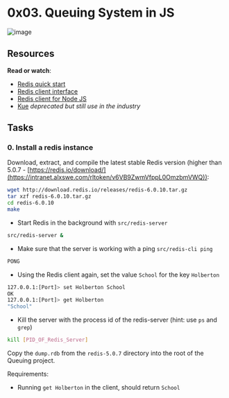 # 0x03. Queuing System in JS

![image](https://s3.amazonaws.com/alx-intranet.hbtn.io/uploads/medias/2020/1/1486e02a78cdf7b4557c.png?X-Amz-Algorithm=AWS4-HMAC-SHA256&X-Amz-Credential=AKIARDDGGGOUSBVO6H7D%2F20230523%2Fus-east-1%2Fs3%2Faws4_request&X-Amz-Date=20230523T093354Z&X-Amz-Expires=86400&X-Amz-SignedHeaders=host&X-Amz-Signature=b6cf428d1ade446a259c20c0f2c5d2c3b61aa945c9d5b09ae8eda8051dbcd268)

## Resources

**Read or watch**:

- [Redis quick start](https://intranet.alxswe.com/rltoken/8xeApIhnxgFZkgn54BiIeA)
- [Redis client interface](https://intranet.alxswe.com/rltoken/1rq3ral-3C5O1t67dbGcWg)
- [Redis client for Node JS](https://intranet.alxswe.com/rltoken/mRftfl67BrNvl-RM5JQfUA)
- [Kue](https://intranet.alxswe.com/rltoken/yTC3Ci2IV2US24xJsBfMgQ) *deprecated but still use in the industry*

## Tasks

### 0. Install a redis instance

Download, extract, and compile the latest stable Redis version (higher than 5.0.7 - [https://redis.io/download/](https://intranet.alxswe.com/rltoken/v6VB9ZwmVfppL0OmzbmVWQ)):

```sh
wget http://download.redis.io/releases/redis-6.0.10.tar.gz
tar xzf redis-6.0.10.tar.gz
cd redis-6.0.10
make
```

- Start Redis in the background with `src/redis-server`

```sh
src/redis-server &
```

- Make sure that the server is working with a ping `src/redis-cli ping`

```sh
PONG
```

- Using the Redis client again, set the value `School` for the key `Holberton`

```sh
127.0.0.1:[Port]> set Holberton School
OK
127.0.0.1:[Port]> get Holberton
"School"
```

- Kill the server with the process id of the redis-server (hint: use `ps` and `grep`)

```sh
kill [PID_OF_Redis_Server]
```

Copy the `dump.rdb` from the `redis-5.0.7` directory into the root of the Queuing project.

Requirements:

- Running `get Holberton` in the client, should return `School`
